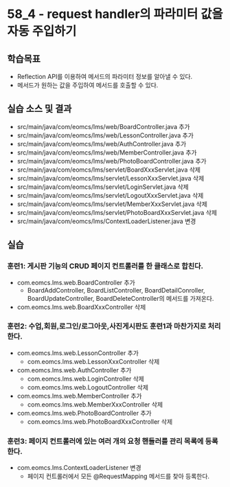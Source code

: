 # 58_4 - request handler의 파라미터 값을 자동 주입하기

## 학습목표

- Reflection API를 이용하여 메서드의 파라미터 정보를 알아낼 수 있다.
- 메서드가 원하는 값을 주입하여 메서드를 호출할 수 있다.


## 실습 소스 및 결과

- src/main/java/com/eomcs/lms/web/BoardController.java 추가
- src/main/java/com/eomcs/lms/web/LessonController.java 추가
- src/main/java/com/eomcs/lms/web/AuthController.java 추가
- src/main/java/com/eomcs/lms/web/MemberController.java 추가
- src/main/java/com/eomcs/lms/web/PhotoBoardController.java 추가
- src/main/java/com/eomcs/lms/servlet/BoardXxxServlet.java 삭제
- src/main/java/com/eomcs/lms/servlet/LessonXxxServlet.java 삭제
- src/main/java/com/eomcs/lms/servlet/LoginServlet.java 삭제
- src/main/java/com/eomcs/lms/servlet/LogoutXxxServlet.java 삭제
- src/main/java/com/eomcs/lms/servlet/MemberXxxServlet.java 삭제
- src/main/java/com/eomcs/lms/servlet/PhotoBoardXxxServlet.java 삭제
- src/main/java/com/eomcs/lms/ContextLoaderListener.java 변경

## 실습  

### 훈련1: 게시판 기능의 CRUD 페이지 컨트롤러를 한 클래스로 합친다.

- com.eomcs.lms.web.BoardController 추가
  - BoardAddController, BoardListController, BoardDetailConroller, 
    BoardUpdateController, BoardDeleteController의 메서드를 가져온다.
- com.eomcs.lms.web.BoardXxxController 삭제

### 훈련2: 수업,회원,로그인/로그아웃,사진게시판도 훈련1과 마찬가지로 처리한다.

- com.eomcs.lms.web.LessonController 추가
  - com.eomcs.lms.web.LessonXxxController 삭제
- com.eomcs.lms.web.AuthController 추가
  - com.eomcs.lms.web.LoginController 삭제
  - com.eomcs.lms.web.LogoutController 삭제
- com.eomcs.lms.web.MemberController 추가
  - com.eomcs.lms.web.MemberXxxController 삭제
- com.eomcs.lms.web.PhotoBoardController 추가
  - com.eomcs.lms.web.PhotoBoardXxxController 삭제

### 훈련3: 페이지 컨트롤러에 있는 여러 개의 요청 핸들러를 관리 목록에 등록한다.

- com.eomcs.lms.ContextLoaderListener 변경
  - 페이지 컨트롤러에서 모든 @RequestMapping 메서드를 찾아 등록한다.